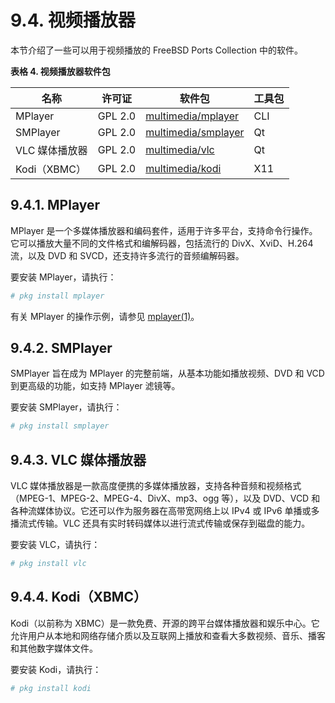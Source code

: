 # 9.4. 视频播放器

本节介绍了一些可以用于视频播放的 FreeBSD Ports Collection 中的软件。

**表格 4. 视频播放器软件包**

| 名称                  | 许可证  | 软件包            | 工具包 |
| -------------------------------- | ------- | --------------------------- | ------ |
| MPlayer                                   | GPL 2.0 | [multimedia/mplayer](https://cgit.freebsd.org/ports/tree/multimedia/mplayer/)   | CLI    |
| SMPlayer                                  | GPL 2.0 | [multimedia/smplayer](https://cgit.freebsd.org/ports/tree/multimedia/smplayer/) | Qt     |
| VLC 媒体播放器                            | GPL 2.0 | [multimedia/vlc](https://cgit.freebsd.org/ports/tree/multimedia/vlc/)           | Qt     |
| Kodi（XBMC）                              | GPL 2.0 | [multimedia/kodi](https://cgit.freebsd.org/ports/tree/multimedia/kodi/)         | X11    |

## 9.4.1. MPlayer

MPlayer 是一个多媒体播放器和编码套件，适用于许多平台，支持命令行操作。它可以播放大量不同的文件格式和编解码器，包括流行的 DivX、XviD、H.264 流，以及 DVD 和 SVCD，还支持许多流行的音频编解码器。

要安装 MPlayer，请执行：

```bash
# pkg install mplayer
```

有关 MPlayer 的操作示例，请参见 [mplayer(1)](https://man.freebsd.org/cgi/man.cgi?query=mplayer&sektion=1&format=html)。

## 9.4.2. SMPlayer

SMPlayer 旨在成为 MPlayer 的完整前端，从基本功能如播放视频、DVD 和 VCD 到更高级的功能，如支持 MPlayer 滤镜等。

要安装 SMPlayer，请执行：

```bash
# pkg install smplayer
```

## 9.4.3. VLC 媒体播放器

VLC 媒体播放器是一款高度便携的多媒体播放器，支持各种音频和视频格式（MPEG-1、MPEG-2、MPEG-4、DivX、mp3、ogg 等），以及 DVD、VCD 和各种流媒体协议。它还可以作为服务器在高带宽网络上以 IPv4 或 IPv6 单播或多播流式传输。VLC 还具有实时转码媒体以进行流式传输或保存到磁盘的能力。

要安装 VLC，请执行：

```bash
# pkg install vlc
```

## 9.4.4. Kodi（XBMC）

Kodi（以前称为 XBMC）是一款免费、开源的跨平台媒体播放器和娱乐中心。它允许用户从本地和网络存储介质以及互联网上播放和查看大多数视频、音乐、播客和其他数字媒体文件。

要安装 Kodi，请执行：

```bash
# pkg install kodi
```
